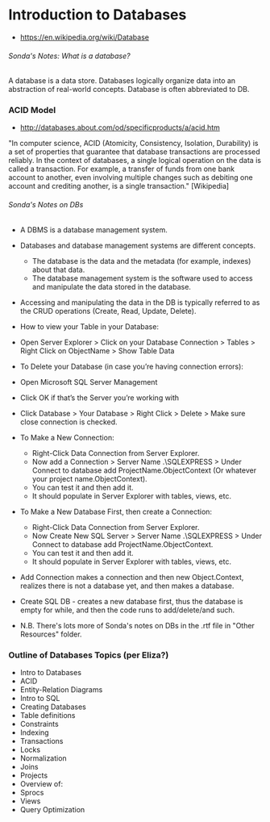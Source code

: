# Introduction to Databases

* https://en.wikipedia.org/wiki/Database
###### Sonda's Notes:  What is a database?
A database is a data store. Databases logically organize data into an abstraction of real-world concepts.
Database is often abbreviated to DB.

### ACID Model
* http://databases.about.com/od/specificproducts/a/acid.htm

"In computer science, ACID (Atomicity, Consistency, Isolation, Durability) is a set of properties that guarantee that database transactions are processed reliably. In the context of databases, a single logical operation on the data is called a transaction. For example, a transfer of funds from one bank account to another, even involving multiple changes such as debiting one account and crediting another, is a single transaction." [Wikipedia]


###### Sonda's Notes on DBs
* A DBMS is a database management system.
* Databases and database management systems are different concepts.
   * The database is the data and the metadata (for example, indexes) about that data.
   * The database management system is the software used to access and manipulate the data stored in the database.
* Accessing and manipulating the data in the DB is typically referred to as the CRUD operations (Create, Read, Update, Delete).
*  How to view your Table in your Database:
  * Open Server Explorer > Click on your Database Connection > Tables > Right Click on ObjectName > Show Table Data
*  To Delete your Database (in case you’re having connection errors):
  * Open Microsoft SQL Server Management
  * Click OK if that’s the Server you’re working with
  * Click Database > Your Database > Right Click > Delete > Make sure close connection is checked.
* To Make a New Connection:
  * Right-Click Data Connection from Server Explorer.
  * Now add a Connection > Server Name .\SQLEXPRESS > Under Connect to database add ProjectName.ObjectContext (Or whatever your project name.ObjectContext).
  * You can test it and then add it.
  * It should populate in Server Explorer with tables, views, etc.
* To Make a New Database First, then create a Connection:
  * Right-Click Data Connection from Server Explorer.
  * Now Create New SQL Server > Server Name .\SQLEXPRESS > Under Connect to database add ProjectName.ObjectContext.
  * You can test it and then add it.
  * It should populate in Server Explorer with tables, views, etc.
* Add Connection makes a connection and then new Object.Context, realizes there is not a database yet, and then makes a database.
* Create SQL DB - creates a new database first, thus the database is empty for while, and then the code runs to add/delete/and such.

* N.B. There's lots more of Sonda's notes on DBs in the .rtf file in "Other Resources" folder.

### Outline of Databases Topics (per Eliza?)
*	Intro to Databases
*	ACID
*	Entity-Relation Diagrams
*	Intro to SQL
*	Creating Databases
*	Table definitions
*	Constraints
*	Indexing
*	Transactions
*	Locks
*	Normalization
*	Joins
*	Projects
*	Overview of:
  * Sprocs
  * Views
  * Query Optimization
